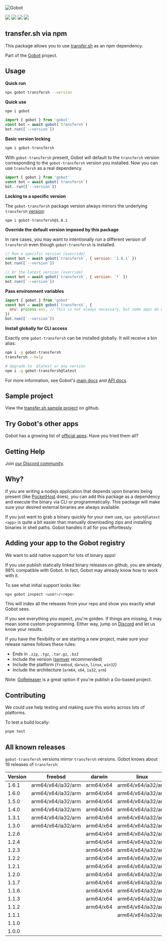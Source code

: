 ![Gobot](https://raw.githubusercontent.com/benallfree/gobot/v1.0.0-alpha.32/assets/gobot-banner-300x.png)

![](https://img.shields.io/npm/v/gobot-transfersh) ![](https://img.shields.io/npm/dt/gobot-transfersh) ![](https://img.shields.io/github/commit-activity/t/benallfree/gobot) ![](https://img.shields.io/github/stars/benallfree/gobot)

## transfer.sh via npm

This package allows you to use [transfer.sh](https://github.com/dutchcoders/transfer.sh) as an npm dependency.

Part of the [Gobot](https://www.npmjs.com/package/gobot) project.

## Usage

**Quick run**

```bash
npx gobot transfersh --version
```

**Quick use**

```bash
npm i gobot
```

```js
import { gobot } from 'gobot'
const bot = await gobot(`transfersh`)
bot.run([`--version`])
```

**Basic version locking**

```bash
npm i gobot-transfersh
```

With `gobot-transfersh` present, Gobot will default to the `transfersh` version corresponding to the `gobot-transfersh` version you installed. Now you can use `transfersh` as a real dependency.

```js
import { gobot } from 'gobot'
const bot = await gobot(`transfersh`)
bot..run([`--version`])
```

**Locking to a specific version**

The `gobot-transfersh` package version always mirrors the underlying `transfersh` [version](#known-versions):

```bash
npm i gobot-transfersh@1.6.1
```

**Override the default version imposed by this package**

In rare cases, you may want to intentionally run a different version of `transfersh` even though `gobot-transfersh` is installed.

```js
// Run a specific version (override)
const bot = await gobot(`transfersh`, { version: `1.6.1` })
bot.run([`--version`])

// Or the latest version (override)
const bot = await gobot(`transfersh`, { version: `*` })
bot.run([`--version`])
```

**Pass environment variables**

```js
import { gobot } from 'gobot'
const bot = await gobot(`transfersh`, {
  env: process.env, // This is not always necessary, but some apps do need it
})
bot.run([`--version`])
```

**Install globally for CLI access**

Exactly one `gobot-transfersh` can be installed globally. It will receive a bin alias:

```bash
npm i -g gobot-transfersh
transfersh --help

# Upgrade to  @latest or any version
npm i -g gobot-transfersh@latest
```

For more information, see Gobot's [main docs](https://www.npmjs.com/package/gobot) and [API docs](https://github.com/benallfree/gobot/blob/v1.0.0-alpha.32/docs/readme.md).

## Sample project

View the [transfer.sh sample project](https://github.com/benallfree/gobot/tree/v1.0.0-alpha.32/src/apps/transfersh/sample-project) on github.

## Try Gobot's other apps

Gobot has a growing list of [official apps](https://www.npmjs.com/package/gobot#official-gobot-apps). Have you tried them all?

## Getting Help

Join [our Discord community](https://discord.gg/977kMmFnXc).

## Why?

If you are writing a nodejs application that depends upon binaries being present (like [PocketHost](https://github.com/pockethost/pockethost) does), you can add this package as a dependency and execute the binary via CLI or programmatically. This package will make sure your desired external binaries are always available.

If you just want to grab a binary quickly for your own use, `npx gobot@latest <app>` is quite a bit easier than manually downloading zips and installing binaries in shell paths. Gobot handles it all for you effortlessly.

## Adding your app to the Gobot registry

We want to add native support for lots of binary apps!

If you use publish statically linked binary releases on github, you are already 98% compatible with Gobot. In fact, Gobot may already know how to work with it.

To see what initial support looks like:

```bash
npx gobot inspect <user>/<repo>
```

This will index all the releases from your repo and show you exactly what Gobot sees.

If you see everything you expect, you're golden. If things are missing, it may mean some custom programming. Either way, jump on [Discord](https://discord.gg/977kMmFnXc) and let us know your results.

If you have the flexibility or are starting a new project, make sure your release names follows these rules:

- Ends in `.zip`, `.tgz`, `.tar.gz`, `.bz2`
- Include the version ([semver](https://semver.org) recommended)
- Include the platform (`freebsd`, `darwin`, `linux`, `win32`)
- Include the architecture (`arm64`, `x64`, `ia32`, `arm`)

Note: [GoReleaser](https://goreleaser.com/) is a great option if you're publish a Go-based project.

## Contributing

We could use help testing and making sure this works across lots of platforms.

To test a build locally:

```bash
pnpm test
```

## All known releases

`gobot-transfersh` versions mirror `transfersh` versions. Gobot knows about 19 releases of `transfersh`:

| Version | freebsd            | darwin    | linux              | win32    |
| ------- | ------------------ | --------- | ------------------ | -------- |
| 1.6.1   | arm64/x64/ia32/arm | arm64/x64 | arm64/x64/ia32/arm | x64/ia32 |
| 1.6.0   | arm64/x64/ia32/arm | arm64/x64 | arm64/x64/ia32/arm | x64/ia32 |
| 1.5.0   | arm64/x64/ia32/arm | arm64/x64 | arm64/x64/ia32/arm | x64/ia32 |
| 1.4.0   | arm64/x64/ia32/arm | arm64/x64 | arm64/x64/ia32/arm | x64/ia32 |
| 1.3.1   | arm64/x64/ia32/arm | arm64/x64 | arm64/x64/ia32/arm | x64/ia32 |
| 1.3.0   | arm64/x64/ia32/arm | arm64/x64 | arm64/x64/ia32/arm | x64/ia32 |
| 1.2.6   |                    | arm64/x64 | arm64/x64/ia32/arm | x64      |
| 1.2.4   |                    | arm64/x64 | arm64/x64/ia32/arm | x64      |
| 1.2.3   |                    | arm64/x64 | arm64/x64/ia32/arm | x64      |
| 1.2.2   |                    | arm64/x64 | arm64/x64/ia32/arm | x64      |
| 1.2.1   |                    | arm64/x64 | arm64/x64/ia32/arm | x64      |
| 1.2.0   |                    | arm64/x64 | arm64/x64/ia32/arm | x64      |
| 1.1.7   |                    | arm64/x64 | arm64/x64/ia32/arm | x64      |
| 1.1.6   |                    | arm64/x64 | arm64/x64/ia32/arm | x64      |
| 1.1.3   |                    | arm64/x64 | arm64/x64/ia32/arm | x64      |
| 1.1.2   |                    | arm64/x64 | arm64/x64/ia32/arm | x64      |
| 1.1.1   |                    |           | arm64/x64/ia32/arm |          |
| 1.1.0   |                    |           |                    |          |
| 1.0.0   |                    |           |                    |          |

